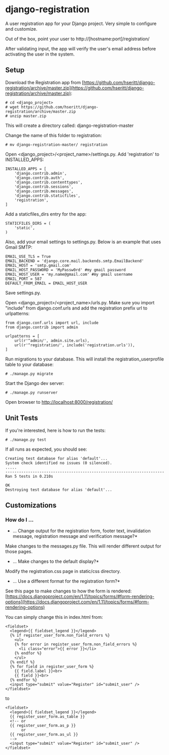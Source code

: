 # django-registration

A user registration app for your Django project. Very simple to configure and customize.

Out of the box, point your user to http://[hostname:port]/registration/

After validating input, the app will verify the user's email address before activating the user in the system.

## Setup

Download the Registration app from [https://github.com/hseritt/django-registration/archive/master.zip](https://github.com/hseritt/django-registration/archive/master.zip):

```
# cd <django_project>
# wget https://github.com/hseritt/django-registration/archive/master.zip
# unzip master.zip
```

This will create a directory called: django-registration-master

Change the name of this folder to registration:

```
# mv django-registration-master/ registration
```

Open <django_project>/<project_name>/settings.py. Add 'registration' to INSTALLED_APPS:

```
INSTALLED_APPS = [
    'django.contrib.admin',
    'django.contrib.auth',
    'django.contrib.contenttypes',
    'django.contrib.sessions',
    'django.contrib.messages',
    'django.contrib.staticfiles',
    'registration',
]
```

Add a staticfiles_dirs entry for the app:

```
STATICFILES_DIRS = (
    'static',
)
```

Also, add your email settings to settings.py. Below is an example that uses Gmail SMTP:

```
EMAIL_USE_TLS = True
EMAIL_BACKEND = 'django.core.mail.backends.smtp.EmailBackend'
EMAIL_HOST = 'smtp.gmail.com'
EMAIL_HOST_PASSWORD = 'MyPassw0rd' #my gmail password
EMAIL_HOST_USER = 'my.name@gmail.com' #my gmail username
EMAIL_PORT = 587
DEFAULT_FROM_EMAIL = EMAIL_HOST_USER
```

Save settings.py.

Open <django_project>/<project_name>/urls.py. Make sure you import "include" from django.conf.urls and add the registration prefix url to urlpatterns:

```
from django.conf.urls import url, include
from django.contrib import admin

urlpatterns = [
    url(r'^admin/', admin.site.urls),
    url(r'^registration/', include('registration.urls')),
]
```

Run migrations to your database. This will install the registration_userprofile table to your database:

```
# ./manage.py migrate
```

Start the Django dev server:

```
# ./manage.py runserver
```

Open browser to [http://localhost:8000/registration/](http://localhost:8000/registration/)

## Unit Tests

If you're interested, here is how to run the tests:

```
# ./manage.py test
```

If all runs as expected, you should see:

```
Creating test database for alias 'default'...
System check identified no issues (0 silenced).
.....
----------------------------------------------------------------------
Ran 5 tests in 0.210s

OK
Destroying test database for alias 'default'...
```

## Customizations

### How do I ...

* ... Change output for the registration form, footer text, invalidation message, registration message and verification message?*

Make changes to the messages.py file. This will render different output for those pages.

* ... Make changes to the default display?*

Modify the registration.css page in static/css directory.

* ... Use a different format for the registration form?*

See this page to make changes to how the form is rendered: [https://docs.djangoproject.com/en/1.11/topics/forms/#form-rendering-options](https://docs.djangoproject.com/en/1.11/topics/forms/#form-rendering-options)

You can simply change this in index.html from:

```
<fieldset>
  <legend>{{ fieldset_legend }}</legend>
  {% if register_user_form.non_field_errors %}
    <ul>
    {% for error in register_user_form.non_field_errors %}
      <li class="error">{{ error }}</li>
    {% endfor %}
    </ul>
  {% endif %}
  {% for field in register_user_form %}
    {{ field.label }}<br>
    {{ field }}<br>
  {% endfor %}
  <input type="submit" value="Register" id="submit_user" />
</fieldset>
```

to

```
<fieldset>
  <legend>{{ fieldset_legend }}</legend>
  {{ register_user_form.as_table }}
  <!-- or 
  {{ register_user_form.as_p }}
       or
  {{ register_user_form.as_ul }}
  -->
  <input type="submit" value="Register" id="submit_user" />
</fieldset>
```